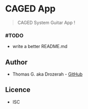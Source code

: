 # CAGED App

> CAGED System Guitar App !

### #TODO

* write a better README.md 

## Author

* Thomas G. aka Drozerah - [GitHub](https://github.com/Drozerah)

## Licence

* ISC
